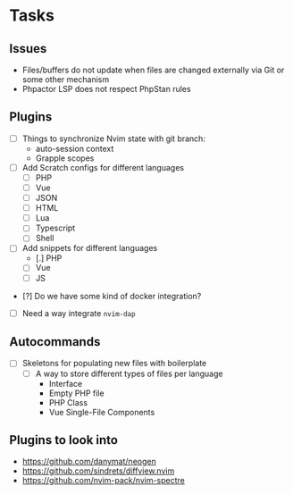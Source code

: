# Tasks
## Issues
- Files/buffers do not update when files are changed externally via Git or some other mechanism
- Phpactor LSP does not respect PhpStan rules

## Plugins
- [ ] Things to synchronize Nvim state with git branch:
    - auto-session context
    - Grapple scopes
- [ ] Add Scratch configs for different languages
    - [ ] PHP
    - [ ] Vue
    - [ ] JSON
    - [ ] HTML
    - [ ] Lua
    - [ ] Typescript
    - [ ] Shell
- [ ] Add snippets for different languages
    - [.] PHP
    - [ ] Vue
    - [ ] JS
- [?] Do we have some kind of docker integration?
- [ ] Need a way integrate `nvim-dap`

## Autocommands
- [ ] Skeletons for populating new files with boilerplate
    - [ ] A way to store different types of files per language
        - Interface
        - Empty PHP file
        - PHP Class
        - Vue Single-File Components

## Plugins to look into
- https://github.com/danymat/neogen
- https://github.com/sindrets/diffview.nvim
- https://github.com/nvim-pack/nvim-spectre
